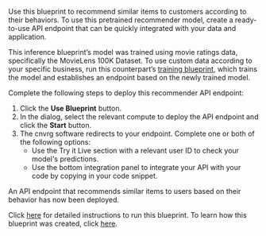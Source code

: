Use this blueprint to recommend similar items to customers according to their behaviors. To use this pretrained recommender model, create a ready-to-use API endpoint that can be quickly integrated with your data and application.

This inference blueprint’s model was trained using movie ratings data, specifically the MovieLens 100K Dataset. To use custom data according to your specific business, run this counterpart’s [training blueprint](https://metacloud.cloud.cnvrg.io/marketplace/blueprints/recommenders-train), which trains the model and establishes an endpoint based on the newly trained model.

Complete the following steps to deploy this recommender API endpoint:
1. Click the **Use Blueprint** button.
2. In the dialog, select the relevant compute to deploy the API endpoint and click the **Start** button.
3. The cnvrg software redirects to your endpoint. Complete one or both of the following options:
   - Use the Try it Live section with a relevant user ID to check your model's predictions.
   - Use the bottom integration panel to integrate your API with your code by copying in your code snippet.

An API endpoint that recommends similar items to users based on their behavior has now been deployed.

Click [here](link) for detailed instructions to run this blueprint. To learn how this blueprint was created, click [here](https://github.com/cnvrg/recommenders-blueprint).
